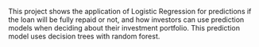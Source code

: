 This project shows the application of Logistic Regression for predictions if the loan will be fully repaid or not, and how investors can use prediction models when deciding about their investment portfolio. This prediction model uses decision trees with random forest.
